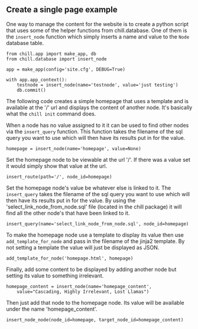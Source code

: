 ## Create a single page example

One way to manage the content for the website is to create a python script that
uses some of the helper functions from chill.database.  One of them is the
`insert_node` function which simply inserts a name and value to the `Node`
database table. 

    from chill.app import make_app, db
    from chill.database import insert_node

    app = make_app(config='site.cfg', DEBUG=True)

    with app.app_context():
        testnode = insert_node(name='testnode', value='just testing')
        db.commit()
    
The following code creates a simple homepage that uses a template and is
available at the '/' url and displays the content of another node.  It's
basically what the `chill init` command does.

When a node has no value assigned to it it can be used to find other nodes via
the `insert_query` function. This function takes the filename of the sql
query you want to use which will then have its results put in for the value.

    homepage = insert_node(name='homepage', value=None)

Set the homepage node to be viewable at the url '/'.  If there was a value set
it would simply show that value at the url. 

    insert_route(path='/', node_id=homepage)

Set the homepage node's value be whatever else is linked to it.  The
`insert_query` takes the filename of the sql query you want to use which
will then have its results put in for the value. By using the
'select_link_node_from_node.sql' file (located in the chill package) it will
find all the other node's that have been linked to it.

    insert_query(name='select_link_node_from_node.sql', node_id=homepage)

To make the homepage node use a template to display its value then use
`add_template_for_node` and pass in the filename of the jinja2 template. By not
setting a template the value will just be displayed as JSON.

    add_template_for_node('homepage.html', homepage)

Finally, add some content to be displayed by adding another node but setting
its value to something irrelevant.

    homepage_content = insert_node(name='homepage_content',
        value="Cascading, Highly Irrelevant, Lost Llamas")

Then just add that node to the homepage node. Its value will be available under
the name 'homepage_content'.

    insert_node_node(node_id=homepage, target_node_id=homepage_content)
